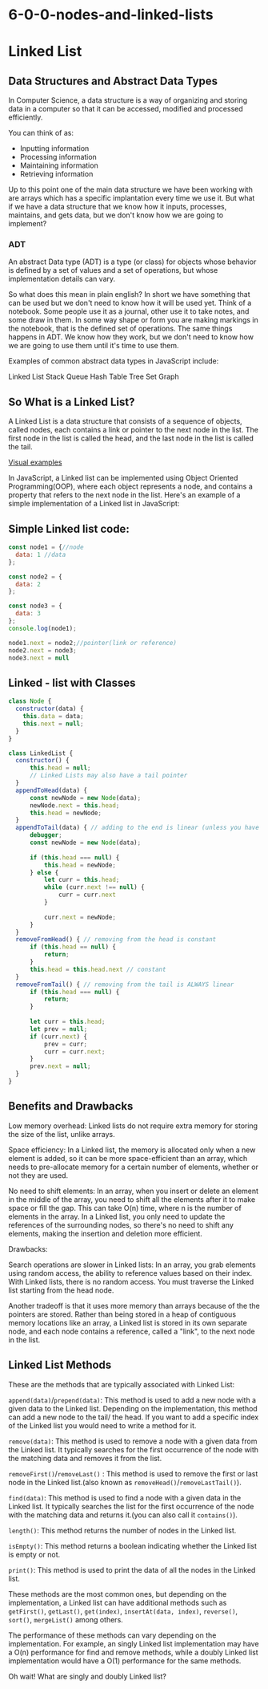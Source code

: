 # 6-0-0-nodes-and-linked-lists

# Linked List

## Data Structures and Abstract Data Types

In Computer Science, a data structure is a way of organizing and storing data in a computer so that it can be accessed, modified and processed efficiently.

You can think of as: 
* Inputting information
* Processing information
* Maintaining information
* Retrieving information

Up to this point one of the main data structure we have been working with are arrays which has a specific implantation every time we use it. But what if we have a data structure that we know how it inputs, processes, maintains, and gets data, but we don't know how we are going to implement?

### ADT

An abstract Data type (ADT) is a type (or class) for objects whose behavior is defined by a set of values and a set of operations, but whose implementation details can vary.

So what does this mean in plain english? In short we have something that can be used but we don't need to know how it will be used yet. Think of a notebook. Some people use it as a journal, other use it to take notes, and some draw in them. In some way shape or form you are making markings in the notebook, that is the defined set of operations. The same things happens in ADT. We know how they work, but we don't need to know how we are going to use them until it's time to use them. 

Examples of common abstract data types in JavaScript include:

Linked List
Stack
Queue
Hash Table
Tree
Set
Graph

## So What is a Linked List?

A Linked List is a data structure that consists of a sequence of objects, called nodes, each contains a link or pointer to the next node in the list. The first node in the list is called the head, and the last node in the list is called the tail.

[Visual examples](https://visualgo.net/en/list)

In JavaScript, a Linked list can be implemented using Object Oriented Programming(OOP), where each object represents a node, and contains a property that refers to the next node in the list. Here's an example of a simple implementation of a Linked list in JavaScript:

## Simple Linked list code:

```js
const node1 = {//node
  data: 1 //data
};

const node2 = {
  data: 2
};

const node3 = {
  data: 3
};
console.log(node1);

node1.next = node2;//pointer(link or reference)
node2.next = node3;
node3.next = null
```

## Linked - list with Classes


```js
class Node {
  constructor(data) {
    this.data = data;
    this.next = null;
  }
}

class LinkedList {
  constructor() {
      this.head = null;
      // Linked Lists may also have a tail pointer
  }
  appendToHead(data) {
      const newNode = new Node(data);
      newNode.next = this.head;
      this.head = newNode;
  }
  appendToTail(data) { // adding to the end is linear (unless you have a tail pointer)
      debugger;
      const newNode = new Node(data);
      
      if (this.head === null) {
          this.head = newNode;
      } else {
          let curr = this.head;
          while (curr.next !== null) {
              curr = curr.next
          }
          
          curr.next = newNode;
      }
  }
  removeFromHead() { // removing from the head is constant
      if (this.head == null) {
          return;
      }
      this.head = this.head.next // constant
  }
  removeFromTail() { // removing from the tail is ALWAYS linear
      if (this.head === null) {
          return;
      }
      
      let curr = this.head;
      let prev = null;
      if (curr.next) {
          prev = curr;
          curr = curr.next;
      }
      prev.next = null;
  }
}
```

## Benefits and Drawbacks

Low memory overhead: Linked lists do not require extra memory for storing the size of the list, unlike arrays.

Space efficiency: In a Linked list, the memory is allocated only when a new element is added, so it can be more space-efficient than an array, which needs to pre-allocate memory for a certain number of elements, whether or not they are used.

No need to shift elements: In an array, when you insert or delete an element in the middle of the array, you need to shift all the elements after it to make space or fill the gap. This can take O(n) time, where n is the number of elements in the array. In a Linked list, you only need to update the references of the surrounding nodes, so there's no need to shift any elements, making the insertion and deletion more efficient.

Drawbacks:

Search operations are slower in Linked lists: In an array, you grab elements using random access, the ability to reference values based on their index. With Linked lists, there is no random access. You must traverse the Linked list starting from the head node.

Another tradeoff is that it uses more memory than arrays because of the the pointers are stored. Rather than being stored in a heap of contiguous memory locations like an array, a Linked list is stored in its own separate node, and each node contains a reference, called a "link", to the next node in the list.

## Linked List Methods

These are the methods that are typically associated with Linked List:

`append(data)`/`prepend(data)`: This method is used to add a new node with a given data to the Linked list. Depending on the implementation, this method can add a new node to the tail/ the head. If you want to add a specific index of the Linked list you would need to write a method for it.

`remove(data)`: This method is used to remove a node with a given data from the Linked list. It typically searches for the first occurrence of the node with the matching data and removes it from the list.

`removeFirst()`/`removeLast()` : This method is used to remove the first or last node in the Linked list.(also known as `removeHead()`/`removeLastTail()`).

`find(data)`: This method is used to find a node with a given data in the Linked list. It typically searches the list for the first occurrence of the node with the matching data and returns it.(you can also call it `contains()`).

`length()`: This method returns the number of nodes in the Linked list.

`isEmpty()`: This method returns a boolean indicating whether the Linked list is empty or not.

`print()`: This method is used to print the data of all the nodes in the Linked list.

These methods are the most common ones, but depending on the implementation, a Linked list can have additional methods such as `getFirst()`, `getLast()`, `get(index)`, `insertAt(data, index)`, `reverse()`, `sort()`, `mergeList()` among others.

The performance of these methods can vary depending on the implementation. For example, an singly Linked list implementation may have a O(n) performance for find and remove methods, while a doubly Linked list implementation would have a O(1) performance for the same methods.

Oh wait! What are singly and doubly Linked list?

